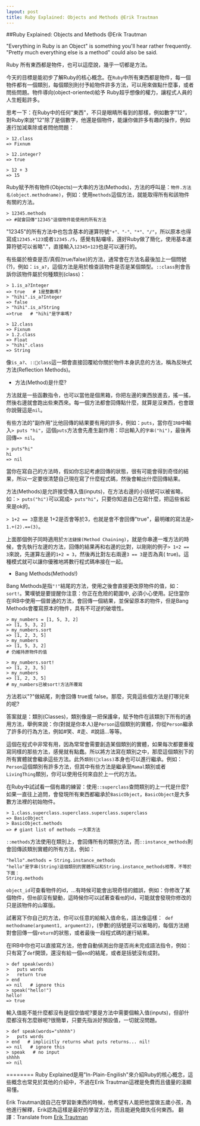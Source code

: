 ```yaml
---
layout: post
title: Ruby Explained: Objects and Methods @Erik Trautman
---
```


##Ruby Explained: Objects and Methods @Erik Trautman

"Everything in Ruby is an Object" is something you'll hear rather frequently. "Pretty much everything else is a method" could also be said. 

Ruby 所有東西都是物件，也可以這麼說，幾乎一切都是方法。

今天的目標是能初步了解Ruby的核心概念。在`Ruby`中所有東西都是物件，每一個物件都有一個類別，每個類別則付予給物件許多方法，可以用來做點什麼事，或者問些問題。物件導向(object-oriented)給予 Ruby超乎想像的權力，讓程式人員的人生輕鬆許多。

思考一下：在Ruby中的任何"東西"，不只是眼睛所看到的那樣，例如數字"12"，對Ruby來說"12"除了是個數字，他還是個物件，能讓你做許多有趣的操作，例如進行加減乘除或者問他問題：
```
> 12.class
=> Fixnum

> 12.integer?
=> true

> 12 + 3
=> 15
```

Ruby賦予所有物件(Objects)一大串的方法(Methods)，方法的呼叫是：`物件.方法名(object.methodname)`，例如：使用`methods`這個方法，就能取得所有和該物件有關的方法。
```
> 12345.methods
=> #就會回傳"12345"這個物件能使用的所有方法
```
"12345"的所有方法中也包含基本的運算符號`"+"、"-"、"*"、"/"`，所以原本也得寫成`12345.+123`或者`12345./5`，感覺有點囉嗦，還好Ruby做了簡化，使用基本運算符號可以省略"."，直接輸入`12345+123`也是可以運行的。

有些屬於檢查是否/真假(true/false)的方法，通常會在方法名最後加上一個問號(?)，例如：`is_a?`，這個方法是用於檢查該物件是否是某個類型。`::class`則會告訴你該物件屬於何種類別(class)：
```
> 1.is_a?Integer
=> true   # 1是整數嗎?
> "hihi".is_a?Integer
=> false
> "hihi".is_a?String
=>true   # "hihi"是字串嗎?

> 12.class
=> Fixnum
> 1.2.class
=> Float
> "hihi".class
=> String
```
像`is_a?`、`::class`這一類會直接回覆給你關於物件本身訊息的方法，稱為反映式方法(Reflection Methods)。


- 方法(Method)是什麼?

方法就是一些函數指令，也可以當他是個黑箱，你把左邊的東西放進去，搖一搖，然後右邊就會跑出些東西來。每一個方法都會回傳點什麼，就算是沒東西，也會跟你說聲這是`nil`。

有些方法的"副作用"比他回傳的結果要有用的許多，例如：`puts`，當你在`IRB`中輸入`> puts "hi"`，這個`puts`方法會先產生副作用：印出輸入的`字串("hi")`，最後再回傳`=> nil`。
```
> puts"hi"
hi
=> nil
```

當你在寫自己的方法時，假如你忘記考慮回傳的狀態，很有可能會得到奇怪的結果，所以一定要很清楚自己現在寫了什麼程式碼，然後會輸出什麼回傳結果。

方法(Methods)是允許接受傳入值(inputs)，在方法右邊的小括號可以被省略，如：`> puts("hi")`可以寫成`> puts"hi"`，只要你知道自己在寫什麼，把這些省起來是ok的。

`> 1+2 == 3`意思是 1+2是否會等於3，也就是會不會回傳"true"，最明確的寫法是`> 1.+(2).==(3)`。

上面那個例子同時適用於`方法鏈接(Method Chaining)`，就是你串連一堆方法的時候，會先執行左邊的方法，回傳的結果再和右邊的比對，以剛剛的例子`> 1+2 == 3`來說，先運算左邊的`1+2 = 3`，然後再比對左右兩邊`3 == 3`是否為真( true)。這種模式就可以讓你優雅地將數行程式碼串接在一起。

- Bang Methods(Methods!)

Bang Methods是指`"!"`結尾的方法，使用之後會直接更改原物件的值，如：`sort!`。驚嘆號是要提醒你注意：你正在危險的範圍中, 必須小心使用。記住當你在IRB中使用一個普通的方法，會回傳一個結果，並保留原本的物件，但是Bang Methods會覆寫原本的物件，具有不可逆的破壞性。
```
> my_numbers = [1, 5, 3, 2]
=> [1, 5, 3, 2]
> my_numbers.sort
=> [1, 2, 3, 5]
> my_numbers
=> [1, 5, 3, 2]
# 仍維持原物件的值

> my_numbers.sort!
=> [1, 2, 3, 5]
> my_numbers
=> [1, 2, 3, 5]
# my_numbers已被sort!方法所覆寫
```

方法若以"?"做結尾，則會回傳 true或 false。那麼，究竟這些個方法是打哪兒來的呢?

答案就是：類別(Classes)，類別像是一把保護傘，賦予物件在該類別下所有的通用方法，舉例來說：你(對就是你本人)是`Person`這個類別的實體，你從`Person`繼承了許多的行為方法，例如#笑、#走、#說話…等等。

這個在程式中非常有用，因為常常會需要創造某個類別的實體，如果每次都要重複寫同樣的那些方法，感覺就有點蠢。所以將方法寫在類別之中，那麼這個類別下的所有實體就會繼承這些方法。此外`類別(class)`本身也可以進行繼承。例如：`Person`這個類別有許多方法，但其中有些方法是繼承至`Mamal`類別或者` LivingThing`類別，你可以使用任何來自於上一代的方法。

在Ruby中試試看一個有趣的練習：使用`::superclass`查問類別的上一代是什麼?如果一直往上追問，會發現所有東西都繼承於`BasicObject`，`BasicObject`是大多數方法裡的初始物件。

```
> 1.class.superclass.superclass.superclass.superclass
=> BasicObject
> BasicObject.methods
=> # giant list of methods 一大票方法
```

`::methods`方法使用在類別上，會回傳所有的類別方法，而`::instance_methods`則會回傳該類別實體的所有方法，例如：

```
"hello".methods = String.instance_methods
"hello"是字串(String)這個類別的實體所以和String.instance_methods相等，不等於下面：
String.methods
```

`object_id`可查看物件的id，…有時候可能會出現奇怪的錯誤，例如：你修改了某個物件，但`他`卻沒有變動，這時候你可以試著查看`他`的id，可能就會發現你修改的只是該物件的山寨版。

試著寫下你自己的方法，你可以任意的給輸入值命名，語法像這樣：` def methodname(argument1, argument2)`，(參數)的括號是可以省略的，每個方法絕對會回傳一個`return`的狀態，或者最後一段程式碼的運行結果。

在IRB中你也可以直接寫方法，他會自動偵測出你是否尚未完成語法指令，例如：只有寫了`def`開頭，還沒有給一個`end`的結尾，或者是括號沒有成對。

```
> def speak(words)
>   puts words
>   return true
> end
=> nil   # ignore this
> speak("hello!")
hello!
=> true
```

輸入值能不能什麼都沒有是個空值呢?要是方法中需要個輸入值(inputs)，但卻什麼都沒有怎麼辦呢?很簡單，只要先指派好預設值，一切就沒問題。
```
> def speak(words="shhhh")
>   puts words
> end   # implicitly returns what puts returns... nil!
=> nil   # ignore this
> speak   # no input
shhhh
=> nil
```

========
Ruby Explained是用"In-Plain-Engilish"來介紹Ruby的核心概念，這些概念也常見於其他的介紹中，不過在Erik Trautman這裡是免費而且儘量的淺顯易懂。

Erik Trautman說自己在學習新東西的時候，他希望有人能把他當做五歲小孩，為他進行解釋，Erik認為這樣是最好的學習方法，而且能避免錯失任何東西。
翻譯：Translate from [Erik Trautman](http://www.eriktrautman.com/)